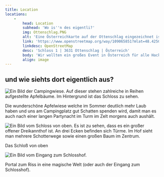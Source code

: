 ```yaml
---
title: Location
locations:
    -
        head: Location
        subhead: 'Wo is''n des eigentli?'
        img: Ottenschlag.PNG
        alt: 'Eine Österreichkarte auf der Ottenschlag eingezeichnet ist. Ottenschlag liegt in Niederösterreich in der Nähe von Zwettel und St. Pölten'
        link: 'https://www.openstreetmap.org/way/109065851?mlat=48.4250&mlon=15.2200#map=10/48.3416/15.3561'
        linkdesc: OpenStreetMap
        desc: 'Schloss 1 | 3631 Ottenschlag | Österreich'
        body: 'Wir wollten ein großes Event in Österreich für alle Hackspaces und Bastler*innen schaffen.'
        align: image
---
```


## und wie siehts dort eigentlich aus?
![Ein Bild der Campingwiese. Auf dieser stehen zahlreiche in Reihen aufgestellte Apfelbäume. Im Hintergrund ist das Schloss zu sehen.](schloß1.jpg)

Die wunderschöne Apfelwiese welche im Sommer deutlich mehr Laub haben und uns am Campingplatz gut Schatten spenden wird, damit man es auch nach einer langen Partynacht im Turm im Zelt morgens auch aushält.




![Ein Bild vom Schloss von oben. Es ist zu sehen, dass es ein großer offener Dreikannthof ist. An drei Ecken befinden sich Türme. Im Hof sieht man mehrere Schotterwege sowie einen großen Baum im Zentrum.](schloß2.jpg)

Das Schloß von oben

![Ein Bild vom Eingang zum Schlosshof.](schloß3.jpg)

Portal zum Riss in eine magische Welt (oder auch der Eingang zum Schlosshof).